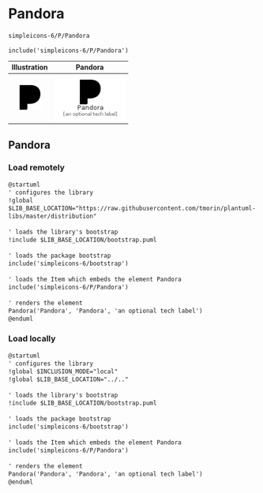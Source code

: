 # Pandora


```text
simpleicons-6/P/Pandora
```

```text
include('simpleicons-6/P/Pandora')
```



| Illustration | Pandora |
| :---: | :---: |
| ![illustration for Illustration](../../simpleicons-6/P/Pandora.png) | ![illustration for Pandora](../../simpleicons-6/P/Pandora.Local.png) |




## Pandora

### Load remotely
```plantuml
@startuml
' configures the library
!global $LIB_BASE_LOCATION="https://raw.githubusercontent.com/tmorin/plantuml-libs/master/distribution"

' loads the library's bootstrap
!include $LIB_BASE_LOCATION/bootstrap.puml

' loads the package bootstrap
include('simpleicons-6/bootstrap')

' loads the Item which embeds the element Pandora
include('simpleicons-6/P/Pandora')

' renders the element
Pandora('Pandora', 'Pandora', 'an optional tech label')
@enduml
```

### Load locally
```plantuml
@startuml
' configures the library
!global $INCLUSION_MODE="local"
!global $LIB_BASE_LOCATION="../.."

' loads the library's bootstrap
!include $LIB_BASE_LOCATION/bootstrap.puml

' loads the package bootstrap
include('simpleicons-6/bootstrap')

' loads the Item which embeds the element Pandora
include('simpleicons-6/P/Pandora')

' renders the element
Pandora('Pandora', 'Pandora', 'an optional tech label')
@enduml
```

